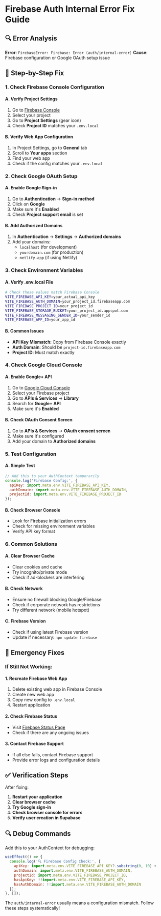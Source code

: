 # Firebase Auth Internal Error Fix Guide

## 🔍 Error Analysis
**Error**: `FirebaseError: Firebase: Error (auth/internal-error)`
**Cause**: Firebase configuration or Google OAuth setup issue

## 🔧 Step-by-Step Fix

### 1. Check Firebase Console Configuration

#### A. Verify Project Settings
1. Go to [Firebase Console](https://console.firebase.google.com/)
2. Select your project
3. Go to **Project Settings** (gear icon)
4. Check **Project ID** matches your `.env.local`

#### B. Verify Web App Configuration
1. In Project Settings, go to **General** tab
2. Scroll to **Your apps** section
3. Find your web app
4. Check if the config matches your `.env.local`

### 2. Check Google OAuth Setup

#### A. Enable Google Sign-in
1. Go to **Authentication** → **Sign-in method**
2. Click on **Google**
3. Make sure it's **Enabled**
4. Check **Project support email** is set

#### B. Add Authorized Domains
1. In **Authentication** → **Settings** → **Authorized domains**
2. Add your domains:
   - `localhost` (for development)
   - `yourdomain.com` (for production)
   - `netlify.app` (if using Netlify)

### 3. Check Environment Variables

#### A. Verify .env.local File
```bash
# Check these values match Firebase Console
VITE_FIREBASE_API_KEY=your_actual_api_key
VITE_FIREBASE_AUTH_DOMAIN=your_project_id.firebaseapp.com
VITE_FIREBASE_PROJECT_ID=your_project_id
VITE_FIREBASE_STORAGE_BUCKET=your_project_id.appspot.com
VITE_FIREBASE_MESSAGING_SENDER_ID=your_sender_id
VITE_FIREBASE_APP_ID=your_app_id
```

#### B. Common Issues
- **API Key Mismatch**: Copy from Firebase Console exactly
- **Auth Domain**: Should be `project-id.firebaseapp.com`
- **Project ID**: Must match exactly

### 4. Check Google Cloud Console

#### A. Enable Google+ API
1. Go to [Google Cloud Console](https://console.cloud.google.com/)
2. Select your Firebase project
3. Go to **APIs & Services** → **Library**
4. Search for **Google+ API**
5. Make sure it's **Enabled**

#### B. Check OAuth Consent Screen
1. Go to **APIs & Services** → **OAuth consent screen**
2. Make sure it's configured
3. Add your domain to **Authorized domains**

### 5. Test Configuration

#### A. Simple Test
```javascript
// Add this to your AuthContext temporarily
console.log('Firebase Config:', {
  apiKey: import.meta.env.VITE_FIREBASE_API_KEY,
  authDomain: import.meta.env.VITE_FIREBASE_AUTH_DOMAIN,
  projectId: import.meta.env.VITE_FIREBASE_PROJECT_ID
});
```

#### B. Check Browser Console
- Look for Firebase initialization errors
- Check for missing environment variables
- Verify API key format

### 6. Common Solutions

#### A. Clear Browser Cache
- Clear cookies and cache
- Try incognito/private mode
- Check if ad-blockers are interfering

#### B. Check Network
- Ensure no firewall blocking Google/Firebase
- Check if corporate network has restrictions
- Try different network (mobile hotspot)

#### C. Firebase Version
- Check if using latest Firebase version
- Update if necessary: `npm update firebase`

## 🚨 Emergency Fixes

### If Still Not Working:

#### 1. Recreate Firebase Web App
1. Delete existing web app in Firebase Console
2. Create new web app
3. Copy new config to `.env.local`
4. Restart application

#### 2. Check Firebase Status
- Visit [Firebase Status Page](https://status.firebase.google.com/)
- Check if there are any ongoing issues

#### 3. Contact Firebase Support
- If all else fails, contact Firebase support
- Provide error logs and configuration details

## ✅ Verification Steps

After fixing:
1. **Restart your application**
2. **Clear browser cache**
3. **Try Google sign-in**
4. **Check browser console for errors**
5. **Verify user creation in Supabase**

## 🔍 Debug Commands

Add this to your AuthContext for debugging:
```javascript
useEffect(() => {
  console.log('🔍 Firebase Config Check:', {
    apiKey: import.meta.env.VITE_FIREBASE_API_KEY?.substring(0, 10) + '...',
    authDomain: import.meta.env.VITE_FIREBASE_AUTH_DOMAIN,
    projectId: import.meta.env.VITE_FIREBASE_PROJECT_ID,
    hasApiKey: !!import.meta.env.VITE_FIREBASE_API_KEY,
    hasAuthDomain: !!import.meta.env.VITE_FIREBASE_AUTH_DOMAIN
  });
}, []);
```

The `auth/internal-error` usually means a configuration mismatch. Follow these steps systematically!
